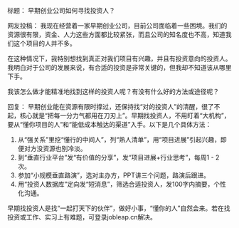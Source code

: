 标题：
早期创业公司如何寻找投资人？

网友投稿：
我现在经营着一家早期创业公司，目前公司面临着一些困境。我们的资源很有限，资金、人力这些方面都比较紧张，而且公司的知名度也不高，知道我们这个项目的人并不多。

在这种情况下，我特别想找到真正对我们项目有兴趣，并且有投资意向的投资人。我明白对于公司的发展来说，有合适的投资是非常关键的，但我却不知道该从哪里下手。

我该怎么做才能精准地找到这样的投资人呢？有没有什么好的方法或途径呢？ 

回复：
早期创业能在资源有限时撑过，还保持找“对的投资人”的清醒，很了不起，核心就是“把每一分力气都用在刀刃上”。早期找投资人，不用盯着“大机构”，要从“懂你项目的人”和“能低成本触达的渠道”入手。以下是几个具体方法：
1. 从“强关系”里挖“懂行的中间人”，列“熟人清单”，用“项目进展”引起兴趣，即便对方没资源也别冷淡。
2. 到“垂直行业平台”发“有价值的分享”，发“项目进展+行业思考”，每周1 - 2次。
3. 参加“小规模垂直路演”，选对主办方，PPT讲三个问题，路演后跟进。
4. 用“投资人数据库”定向发“短消息”，筛选合适投资人，发100字内摘要，个性化沟通。

早期找投资人是找“一起打天下的伙伴”，做好小事，“懂你的人”自然会来。若在找投资或工作、实习上有难题，可登录jobleap.cn解决。 